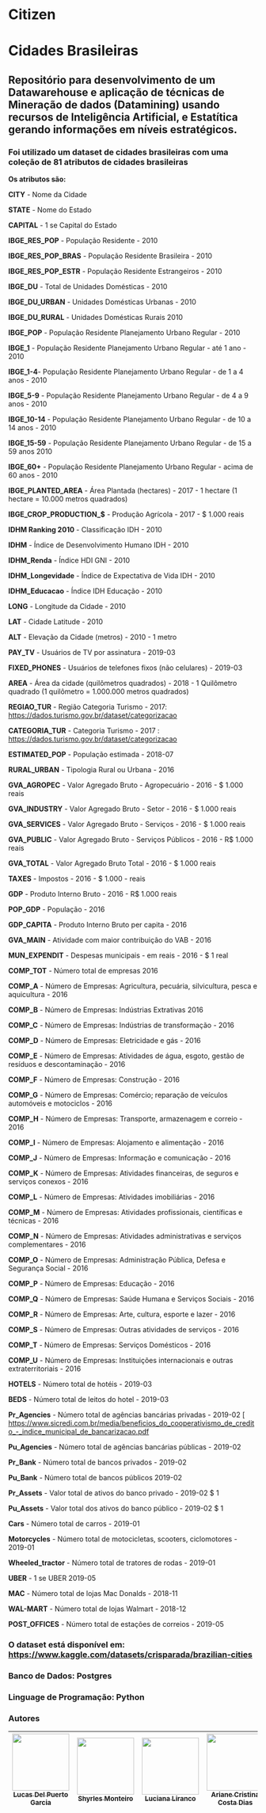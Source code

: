 # Citizen

# Cidades Brasileiras

## Repositório para desenvolvimento de um Datawarehouse e aplicação de técnicas de Mineração de dados (Datamining) usando recursos de Inteligência Artificial, e Estatítica gerando informações em níveis estratégicos.

### Foi utilizado um dataset de cidades brasileiras com uma coleção de 81 atributos de cidades brasileiras

**Os atributos são:**

**CITY** - Nome da Cidade	

**STATE** - Nome do Estado	

**CAPITAL**	- 1 se Capital do Estado

**IBGE_RES_POP** - População Residente - 2010	

**IBGE_RES_POP_BRAS** - População Residente Brasileira - 2010 

**IBGE_RES_POP_ESTR** - População Residente Estrangeiros - 2010	

**IBGE_DU**	- Total de Unidades Domésticas - 2010

**IBGE_DU_URBAN** - Unidades Domésticas Urbanas - 2010 	

**IBGE_DU_RURAL** - Unidades Domésticas Rurais 2010	

**IBGE_POP** - População Residente Planejamento Urbano Regular - 2010 

**IBGE_1** - População Residente Planejamento Urbano Regular - até 1 ano - 2010	

**IBGE_1-4**- População Residente Planejamento Urbano Regular - de 1 a 4 anos - 2010 	

**IBGE_5-9** - População Residente Planejamento Urbano Regular - de 4 a 9 anos - 2010	

**IBGE_10-14** - População Residente Planejamento Urbano Regular - de 10 a 14 anos - 2010 	

**IBGE_15-59** - População Residente Planejamento Urbano Regular - de 15 a 59 anos 2010 	

**IBGE_60+** - População Residente Planejamento Urbano Regular - acima de 60 anos - 2010	

**IBGE_PLANTED_AREA** - Área Plantada (hectares) - 2017 - 1 hectare (1 hectare = 10.000 metros quadrados)

**IBGE_CROP_PRODUCTION_$** - Produção Agrícola - 2017 - $ 1.000 reais	

**IDHM Ranking 2010** - Classificação IDH - 2010	

**IDHM** - Índice de Desenvolvimento Humano IDH - 2010 

**IDHM_Renda** - Índice HDI GNI - 2010	

**IDHM_Longevidade** - Índice de Expectativa de Vida IDH - 2010	

**IDHM_Educacao** - Índice IDH Educação - 2010	

**LONG** - Longitude da Cidade - 2010	

**LAT**	- Cidade Latitude - 2010

**ALT**	- Elevação da Cidade (metros) - 2010 - 1 metro

**PAY_TV** - Usuários de TV por assinatura - 2019-03 	

**FIXED_PHONES** - Usuários de telefones fixos (não celulares) - 2019-03	

**AREA** - Área da cidade (quilômetros quadrados) - 2018 - 1 Quilômetro quadrado (1 quilômetro = 1.000.000 metros quadrados)	

**REGIAO_TUR** - Região Categoria Turismo - 2017: https://dados.turismo.gov.br/dataset/categorizacao	

**CATEGORIA_TUR** - Categoria Turismo - 2017 : https://dados.turismo.gov.br/dataset/categorizacao	

**ESTIMATED_POP** - População estimada - 2018-07 	

**RURAL_URBAN** - Tipologia Rural ou Urbana - 2016	

**GVA_AGROPEC** - Valor Agregado Bruto - Agropecuário - 2016 - $ 1.000 reais

**GVA_INDUSTRY** - Valor Agregado Bruto - Setor  - 2016 - $ 1.000 reais	

**GVA_SERVICES** - Valor Agregado Bruto - Serviços - 2016 - $ 1.000 reais	

**GVA_PUBLIC** - Valor Agregado Bruto - Serviços Públicos - 2016 - R$ 1.000 reais 

**GVA_TOTAL** - Valor Agregado Bruto Total - 2016 - $ 1.000 reais	

**TAXES** - Impostos - 2016 - $ 1.000 - reais 

**GDP** - Produto Interno Bruto - 2016 - R$ 1.000 reais	

**POP_GDP**	- População - 2016 

**GDP_CAPITA** - Produto Interno Bruto per capita - 2016 

**GVA_MAIN** - Atividade com maior contribuição do VAB - 2016	

**MUN_EXPENDIT** - Despesas municipais - em reais - 2016 - $ 1 real	

**COMP_TOT** - Número total de empresas 2016 	

**COMP_A** - Número de Empresas: Agricultura, pecuária, silvicultura, pesca e aquicultura - 2016

**COMP_B** - Número de Empresas: Indústrias Extrativas 2016	

**COMP_C** - Número de Empresas: Indústrias de transformação - 2016	

**COMP_D** - Número de Empresas: Eletricidade e gás - 2016	

**COMP_E** - Número de Empresas: Atividades de água, esgoto, gestão de resíduos e descontaminação - 2016	

**COMP_F** - Número de Empresas: Construção - 2016	

**COMP_G** - Número de Empresas: Comércio; reparação de veículos automóveis e motociclos - 2016	

**COMP_H** - Número de Empresas: Transporte, armazenagem e correio - 2016	

**COMP_I** - Número de Empresas: Alojamento e alimentação - 2016 	

**COMP_J** - Número de Empresas: Informação e comunicação - 2016	

**COMP_K** - Número de Empresas: Atividades financeiras, de seguros e serviços conexos - 2016	

**COMP_L** - Número de Empresas: Atividades imobiliárias - 2016	

**COMP_M** - Número de Empresas: Atividades profissionais, científicas e técnicas - 2016	

**COMP_N** - Número de Empresas: Atividades administrativas e serviços complementares - 2016	

**COMP_O** - Número de Empresas: Administração Pública, Defesa e Segurança Social - 2016	

**COMP_P** - Número de Empresas: Educação - 2016	

**COMP_Q** - Número de Empresas: Saúde Humana e Serviços Sociais - 2016	

**COMP_R** - Número de Empresas: Arte, cultura, esporte e lazer - 2016	

**COMP_S** - Número de Empresas: Outras atividades de serviços - 2016	

**COMP_T** - Número de Empresas: Serviços Domésticos - 2016

**COMP_U** - Número de Empresas: Instituições internacionais e outras extraterritoriais - 2016

**HOTELS** - Número total de hotéis - 2019-03	

**BEDS** - Número total de leitos do hotel - 2019-03	

**Pr_Agencies** - Número total de agências bancárias privadas - 2019-02 [ https://www.sicredi.com.br/media/beneficios_do_cooperativismo_de_credito_-_indice_municipal_de_bancarizacao.pdf

**Pu_Agencies**	- Número total de agências bancárias públicas - 2019-02  

**Pr_Bank**	- Número total de bancos privados - 2019-02

**Pu_Bank**	- Número total de bancos públicos 2019-02

**Pr_Assets** -	Valor total de ativos do banco privado - 2019-02 $ 1 

**Pu_Assets** -	Valor total dos ativos do banco público - 2019-02 $ 1

**Cars** - Número total de carros - 2019-01	

**Motorcycles** - Número total de motocicletas, scooters, ciclomotores - 2019-01	

**Wheeled_tractor** - Número total de tratores de rodas - 2019-01

**UBER** - 1 se UBER 2019-05	

**MAC**	- Número total de lojas Mac Donalds - 2018-11

**WAL-MART** - Número total de lojas Walmart - 2018-12 

**POST_OFFICES** - Número total de estações de correios - 2019-05 	

### O dataset está disponível em: https://www.kaggle.com/datasets/crisparada/brazilian-cities

### Banco de Dados: Postgres
### Linguage de Programação: Python


### Autores

| [<img src="https://avatars.githubusercontent.com/u/49599535?v=4" width=115><br><sub>Lucas Del Puerto Garcia</sub>](https://github.com/DellGarcia) |  [<img src="https://avatars.githubusercontent.com/u/4665684?v=4" width=115><br><sub>Shyrles Monteiro</sub>](https://github.com/Shyrles) |  [<img src="https://avatars.githubusercontent.com/u/91036903?v=4" width=115><br><sub>Luciana Liranco</sub>](https://github.com/LuhLirancos) | [<img src="https://avatars.githubusercontent.com/u/91470759?v=4" width=115><br><sub>Ariane Cristina Costa Dias</sub>](https://github.com/arianeccdias) | [<img src="https://avatars.githubusercontent.com/u/90868639?v=4" width=115><br><sub>Francisco Pereira dos Santos</sub>](https://github.com/fpereirasantos) | [<img src="https://avatars.githubusercontent.com/u/35076536?v=4" width=115><br><sub>Marina Gama Cubas da Silva</sub>](https://github.com/marinagamacubas) |
| :---: | :---: | :---: | :---: | :---: | :---: |









